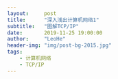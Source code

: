 ```yaml
---
layout:     post
title:      "深入浅出计算机网络1"
subtitle:   "图解TCP/IP"
date:       2019-11-25 19:00:00
author:     "LeoHe"
header-img: "img/post-bg-2015.jpg"
tags:
    - 计算机网络
	- TCP/IP
---
```



